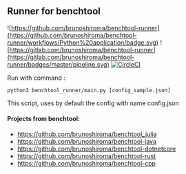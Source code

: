## Runner for benchtool

![https://github.com/brunoshiroma/benchtool-runner](https://github.com/brunoshiroma/benchtool-runner/workflows/Python%20application/badge.svg)
![https://gitlab.com/brunoshiroma/benchtool-runner](https://gitlab.com/brunoshiroma/benchtool-runner/badges/master/pipeline.svg)
[![CircleCI](https://circleci.com/gh/brunoshiroma/benchtool-runner.svg?style=svg)](https://circleci.com/gh/brunoshiroma/benchtool-runner)


Run with command :
```
python3 benchtool_runner/main.py [config_sample.json]
```

This script, uses by default the config with name config.json

#### Projects from benchtool:

 * https://github.com/brunoshiroma/benchtool_julia
 * https://github.com/brunoshiroma/benchtool-java
 * https://github.com/brunoshiroma/benchtool-dotnetcore
 * https://github.com/brunoshiroma/benchtool-rust
 * https://github.com/brunoshiroma/benchtool-cpp